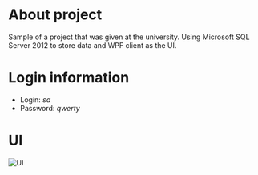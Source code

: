 # About project
Sample of a project that was given at the university. Using Microsoft SQL Server 2012 to store data and WPF client as the UI.

# Login information
- Login: _sa_
- Password: _qwerty_

# UI
![UI](https://raw.githubusercontent.com/imalexoff/ComputerStoreWPF/master/ui.png)
